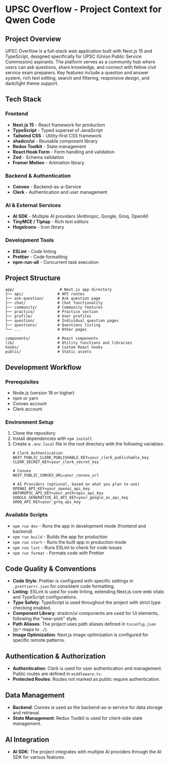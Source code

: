 # UPSC Overflow - Project Context for Qwen Code

## Project Overview

UPSC Overflow is a full-stack web application built with Next.js 15 and TypeScript, designed specifically for UPSC (Union Public Service Commission) aspirants. The platform serves as a community hub where users can ask questions, share knowledge, and connect with fellow civil service exam preparers. Key features include a question and answer system, rich text editing, search and filtering, responsive design, and dark/light theme support.

## Tech Stack

### Frontend
- **Next.js 15** - React framework for production
- **TypeScript** - Typed superset of JavaScript
- **Tailwind CSS** - Utility-first CSS framework
- **shadcn/ui** - Reusable component library
- **Redux Toolkit** - State management
- **React Hook Form** - Form handling and validation
- **Zod** - Schema validation
- **Framer Motion** - Animation library

### Backend & Authentication
- **Convex** - Backend-as-a-Service
- **Clerk** - Authentication and user management

### AI & External Services
- **AI SDK** - Multiple AI providers (Anthropic, Google, Groq, OpenAI)
- **TinyMCE / Tiptap** - Rich text editors
- **HugeIcons** - Icon library

### Development Tools
- **ESLint** - Code linting
- **Prettier** - Code formatting
- **npm-run-all** - Concurrent task execution

## Project Structure

```
app/                    # Next.js app directory
├── api/               # API routes
├── ask-question/      # Ask question page
├── chat/              # Chat functionality
├── community/         # Community features
├── practice/          # Practice section
├── profile/           # User profiles
├── question/          # Individual question pages
├── questions/         # Questions listing
└── ...                # Other pages

components/            # React components
lib/                   # Utility functions and libraries
hooks/                 # Custom React hooks
public/                # Static assets
```

## Development Workflow

### Prerequisites
- Node.js (version 18 or higher)
- npm or yarn
- Convex account
- Clerk account

### Environment Setup
1. Clone the repository
2. Install dependencies with `npm install`
3. Create a `.env.local` file in the root directory with the following variables:
   ```env
   # Clerk Authentication
   NEXT_PUBLIC_CLERK_PUBLISHABLE_KEY=your_clerk_publishable_key
   CLERK_SECRET_KEY=your_clerk_secret_key
   
   # Convex
   NEXT_PUBLIC_CONVEX_URL=your_convex_url
   
   # AI Providers (optional, based on what you plan to use)
   OPENAI_API_KEY=your_openai_api_key
   ANTHROPIC_API_KEY=your_anthropic_api_key
   GOOGLE_GENERATIVE_AI_API_KEY=your_google_ai_api_key
   GROQ_API_KEY=your_groq_api_key
   ```

### Available Scripts
- `npm run dev` - Runs the app in development mode (frontend and backend)
- `npm run build` - Builds the app for production
- `npm run start` - Runs the built app in production mode
- `npm run lint` - Runs ESLint to check for code issues
- `npm run format` - Formats code with Prettier

## Code Quality & Conventions

- **Code Style**: Prettier is configured with specific settings in `.prettierrc.json` for consistent code formatting.
- **Linting**: ESLint is used for code linting, extending Next.js core web vitals and TypeScript configurations.
- **Type Safety**: TypeScript is used throughout the project with strict type checking enabled.
- **Component Library**: shadcn/ui components are used for UI elements, following the "new-york" style.
- **Path Aliases**: The project uses path aliases defined in `tsconfig.json` (`@/*` maps to `./`).
- **Image Optimization**: Next.js image optimization is configured for specific remote patterns.

## Authentication & Authorization

- **Authentication**: Clerk is used for user authentication and management. Public routes are defined in `middleware.ts`.
- **Protected Routes**: Routes not marked as public require authentication.

## Data Management

- **Backend**: Convex is used as the backend-as-a-service for data storage and retrieval.
- **State Management**: Redux Toolkit is used for client-side state management.

## AI Integration

- **AI SDK**: The project integrates with multiple AI providers through the AI SDK for various features.